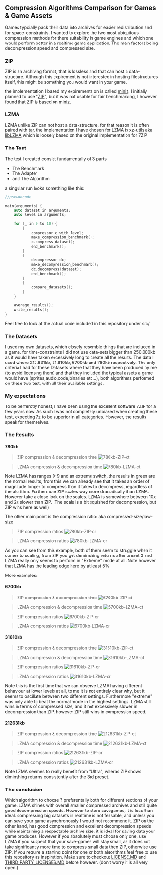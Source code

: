 ## Compression Algorithms Comparison for Games & Game Assets

Games typcially pack their data into archives for easier redistribution and for space-constraints. I wanted to explore the two most ubiquitous compression methods for there suitability in game engines and which one would perform better in a realtime game application. The main factors being decompression speed and compressed size.

### ZIP
ZIP is an archiving format, that is lossless and that can host a data-structure. Although this expirement is not interested in hosting filestructures itself, this might be something you would want in your game.

the implementation I based my expirements on is called [miniz](https://github.com/richgel999/miniz). I initially planned to use "[ZIP](https://github.com/kuba--/ZIP)", but it was not usable for fair benchmarking, I however found that ZIP is based on miniz.

### LZMA
LZMA unlike ZIP can not host a data-structure, for that reason it is often paired with [tar](https://en.wikipedia.org/wiki/Tar_(computing)). the implementation I have chosen for LZMA is xz-utils aka [libLZMA](https://tukaani.org/xz/) which is loosely based on the original implementation for 7ZIP

### The Test

The test I created consist fundamentally of 3 parts

 - The Benchmark
 - The Adapter
 - and The Algorithm

a singular run looks something like this:
```cpp
//pseudocode

main(arguments) {
    auto dataset in arguments;
    auto level in arguments;

    for (_ in 0 to 10) {
        {
            compressor c with level;
            make_compression_benchmark();
            c.compress(dataset);
            end_benchmark();
        }
        {
            decompressor dc;
            make_decompression_benchmark();
            dc.decompress(dataset);
            end_benchmark();
        }
        {
            compare_datasets();
        }
    }

    average_results();
    write_results();
}
```

Feel free to look at the actual code included in this repository under src/

### The Datasets
I used my own datasets, which closely resemble things that are included in a game. for time-constraints I did not use data-sets bigger than 250.000kb as it would have taken excessively long to create all the results. The data I used where 212.631kb, 31.610kb, 6700kb and 780kb respectively. The only criteria I had for these Datasets where that they have been produced by me (to avoid licensing them) and that they included the typical assets a game would have (sprites,audio,code,binaries etc...), both algorithms performed on these two test, with all their available settings.


### My expectations
To be perferctly honest, I have been using the excellent software 7ZIP for a few years now. As such I was not completely unbiased when creating these test, expecting 7z to be superior in all categories. However, the results speak for themselves.


### The Results

#### 780kb

> ZIP compression & decompression time
![780kb-ZIP-ct](780kb/ZIP-780-ct.png "780kb-ZIP-ct")

>LZMA compression & decompression time
![780kb-LZMA-ct](780kb/LZMA-780-ct.png "780kb-LZMA-ct")

Note LZMA has ranges 0-9 and an extreme switch, the results in green are the normal results,
from this we can already see that it takes an order of magnitude longer to compress than it takes to decompress, regardless of the alorithm. Furthermore ZIP scales way more dramatically than LZMA. However take a close look on the scales. LZMA is somewhere between 10x and 2x slower than ZIP. (The scale is a bit squished for decompression, but ZIP wins here as well)

The other main point is the compression ratio:
aka compressed-size/raw-size

> ZIP compression ratios
![780kb-ZIP-cr](780kb/ZIP-780-cr.png "780kb-ZIP-cr")

>LZMA compression ratios
![780kb-LZMA-cr](780kb/LZMA-780-cr.png "780kb-LZMA-cr")

As you can see from this example, both of them seem to struggle when it comes to scaling, from ZIP you get deminshing returns after preset 3 and LZMA really only seems to perform in "Extreme" mode at all. Note however that LZMA has the leading edge here by at least 5%

More examples:

#### 6700kb
> ZIP compression & decompression time
![6700kb-ZIP-ct](6700kb/ZIP-6700-ct.png "6700kb-ZIP-ct")

>LZMA compression & decompression time
![6700kb-LZMA-ct](6700kb/LZMA-6700-ct.png "6700kb-LZMA-ct")

> ZIP compression ratios
![6700kb-ZIP-cr](6700kb/ZIP-6700-cr.png "6700kb-ZIP-cr")

>LZMA compression ratios
![6700kb-LZMA-cr](6700kb/LZMA-6700-cr.png "6700kb-LZMA-cr")

#### 31610kb
> ZIP compression & decompression time
![31610kb-ZIP-ct](31610kb/ZIP-31610-ct.png "31610kb-ZIP-ct")

>LZMA compression & decompression time
![31610kb-LZMA-ct](31610kb/LZMA-31610-ct.png "31610kb-LZMA-ct")

> ZIP compression ratios
![31610kb-ZIP-cr](31610kb/ZIP-31610-cr.png "31610kb-ZIP-cr")

>LZMA compression ratios
![31610kb-LZMA-cr](31610kb/LZMA-31610-cr.png "31610kb-LZMA-cr")

Note this is the first time that we can observe LZMA having different behaviour at lower levels at all, to me it is not entirely clear why, but it seems to oscillate between two different settings. Furthermore "extreme" was only able to beat the normal mode in the highest settings. LZMA still wins in terms of compressed size, and it not excessively slower in decompression than ZIP, however ZIP still wins in compression 
speed.

#### 212631kb
> ZIP compression & decompression time
![212631kb-ZIP-ct](212631kb/ZIP-212631-ct.png "212631kb-ZIP-ct")

>LZMA compression & decompression time
![212631kb-LZMA-ct](212631kb/LZMA-212631-ct.png "212631kb-LZMA-ct")

> ZIP compression ratios
![212631kb-ZIP-cr](212631kb/ZIP-212631-cr.png "212631kb-ZIP-cr")

>LZMA compression ratios
![212631kb-LZMA-cr](212631kb/LZMA-212631-cr.png "212631kb-LZMA-cr")

Note LZMA seemes to really benefit from "Ultra", wheras ZIP shows diminshing returns consistently after the 3rd preset.

### The conclusion

Which algorithm to choose ? preferentally both for different sections of your game. LZMA shines with overall smaller compressed archives and still quite good decompression speeds. However to store savegames, it is less than ideal. compressing big datasets in realtime is not feasable, and unless you can save your game asynchronously I would not recommend it.
ZIP on the other hand, has good compression and excellent decompression speeds while maintaining a respectable archive size. it is ideal for saving data your game produces. However if you absolutely must choose only one, use LZMA if you suspect that your save-games will stay small, as it does not take significantly more time to compress small data then ZIP, otherwise use ZIP. If you require a starting point for one or both algorithms feel free to use this repository as inspiration. Make sure to checkout [LICENSE.MD](LICENSE.MD) and [THIRD_PARTY_LICENSES.MD](THIRD_PARTY_LICENSES.MD) before however. (don't worry it is all very open.)